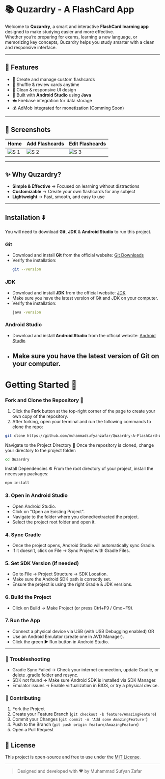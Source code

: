# 📚 **Quzardry - A FlashCard App**

Welcome to **Quzardry**, a smart and interactive **FlashCard learning app** designed to make studying easier and more effective.  
Whether you’re preparing for exams, learning a new language, or memorizing key concepts, Quzardry helps you study smarter with a clean and responsive interface.

---

## 🚀 Features
- 📝 Create and manage custom flashcards
- 🔄 Shuffle & review cards anytime
- 🎨 Clean & responsive UI design
- 📱 Built with **Android Studio** using **Java**
- ☁️ Firebase integration for data storage
- 💰 AdMob integrated for monetization (Comming Soon)

---

## 📸 Screenshots
| Home | Add Flashcards | Edit Flashcards |
|------|---------------|-----------|
| ![S 1](https://i.postimg.cc/pXJgRMgK/Quzardry-1.jpg) | ![S 2](https://i.postimg.cc/NjGZ0PcS/Quzardry-2.jpg) | ![S 3](https://i.postimg.cc/Vk7p0Bs6/Quzardry-3.jpg) |

---

## ✨ Why Quzardry?

- **Simple & Effective** → Focused on learning without distractions  
- **Customizable** → Create your own flashcards for any subject  
- **Lightweight** → Fast, smooth, and easy to use  

---

## Installation ⬇️

You will need to download **Git**, **JDK** & **Android Studio** to run this project.

### Git

- Download and install **Git** from the official website: [Git Downloads](https://git-scm.com/)
- Verify the installation:
  ```bash
  git --version
  ```

### JDK

- Download and install **JDK** from the official website: [JDK](https://www.oracle.com/java/technologies/downloads/)
- Make sure you have the latest version of Git and JDK on your computer.
- Verify the installation:
  ```bash
  java -version
  ```

### Android Studio

- Download and install **Android Studio** from the official website: [Android Studio](https://developer.android.com/studio/)
- Make sure you have the latest version of Git on your computer.
  ---

# Getting Started 🎯

### Fork and Clone the Repository 🚀
1. Click the **Fork** button at the top-right corner of the page to create your own copy of the repository.
2. After forking, open your terminal and run the following commands to clone the repo:

  ```bash
  git clone https://github.com/muhammadsufyanzafar/Quzardry-A-FlashCard-App.git
  ```
Navigate to the Project Directory 📂
Once the repository is cloned, change your directory to the project folder:
```bash
cd Quzardry
```

Install Dependencies ⚙️
From the root directory of your project, install the necessary packages:
```bash
npm install
```

### 3. Open in Android Studio 
- Open Android Studio.
- Click on "Open an Existing Project".
- Navigate to the folder where you cloned/extracted the project.
- Select the project root folder and open it.

### 4. Sync Gradle
- Once the project opens, Android Studio will automatically sync Gradle.
- If it doesn’t, click on File → Sync Project with Gradle Files.

### 5. Set SDK Version (if needed)
- Go to File → Project Structure → SDK Location.
- Make sure the Android SDK path is correctly set.
- Ensure the project is using the right Gradle & JDK versions.

### 6. Build the Project
- Click on Build → Make Project (or press Ctrl+F9 / Cmd+F9).

### 7. Run the App
- Connect a physical device via USB (with USB Debugging enabled) OR
- Use an Android Emulator (create one in AVD Manager).
- Click the green ▶️ Run button in Android Studio.

---

### 🚀 Troubleshooting

- Gradle Sync Failed → Check your internet connection, update Gradle, or delete .gradle folder and resync.
- SDK not found → Make sure Android SDK is installed via SDK Manager.
- Emulator issues → Enable virtualization in BIOS, or try a physical device.

### 🤝 Contributing

1. Fork the Project
2. Create your Feature Branch (`git checkout -b feature/AmazingFeature`)
3. Commit your Changes (`git commit -m 'Add some AmazingFeature'`)
4. Push to the Branch (`git push origin feature/AmazingFeature`)
5. Open a Pull Request

## 📌 License

This project is open-source and free to use under the [MIT License](LICENSE).

---

> Designed and developed with ❤️ by Muhammad Sufyan Zafar
